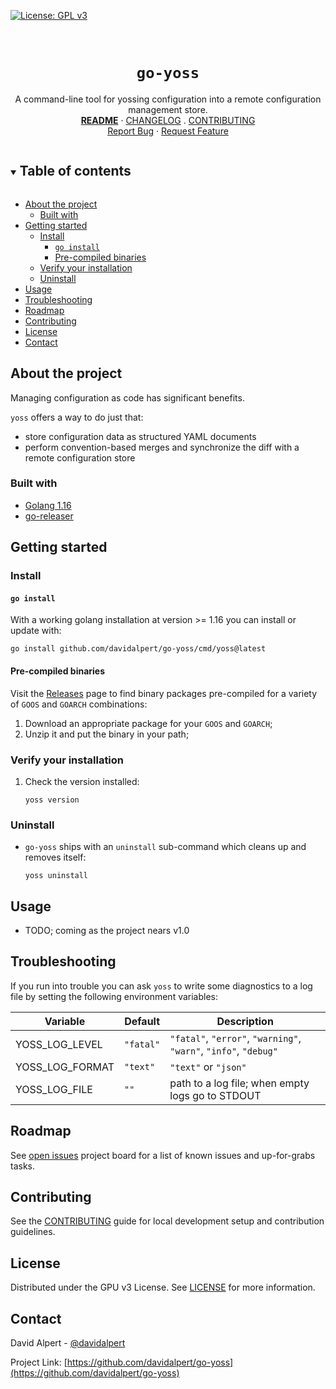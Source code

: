 <!-- PROJECT SHIELDS -->
<!--
*** https://www.markdownguide.org/basic-syntax/#reference-style-links
-->
[![License: GPL v3][license-shield]][license-url]
<!-- [![Issues][issues-shield]][issues-url] -->
<!-- [![Forks][forks-shield]][forks-url] -->
<!-- ![GitHub Contributors][contributors-shield] -->
<!-- ![GitHub Contributors Image][contributors-image-url] -->

<!-- PROJECT LOGO -->
<br />
<!-- vale Google.Headings = NO -->
<h1 align="center"><code>go-yoss</code></h1>
<!-- vale Google.Headings = YES -->

<p align="center">
  A command-line tool for yossing configuration into a remote configuration management store.
  <br />
  <a href="./README.md"><strong>README</strong></a>
  ·
  <a href="./CHANGELOG.md">CHANGELOG</a>
  .
  <a href="./CONTRIBUTING.md">CONTRIBUTING</a>
  <br />
  <!-- <a href="https://github.com/davidalpert/go-yoss">View Demo</a>
  · -->
  <a href="https://github.com/davidalpert/go-yoss/issues">Report Bug</a>
  ·
  <a href="https://github.com/davidalpert/go-yoss/issues">Request Feature</a>
</p>

<details open="open">
  <summary><h2 style="display: inline-block">Table of contents</h2></summary>

- [About the project](#about-the-project)
  - [Built with](#built-with)
- [Getting started](#getting-started)
  - [Install](#install)
    - [`go install`](#go-install)
    - [Pre-compiled binaries](#pre-compiled-binaries)
  - [Verify your installation](#verify-your-installation)
  - [Uninstall](#uninstall)
- [Usage](#usage)
- [Troubleshooting](#troubleshooting)
- [Roadmap](#roadmap)
- [Contributing](#contributing)
- [License](#license)
- [Contact](#contact)

</details>

<!-- ABOUT THE PROJECT -->
## About the project

Managing configuration as code has significant benefits.

`yoss` offers a way to do just that:

- store configuration data as structured YAML documents
- perform convention-based merges and synchronize the diff with a remote configuration store

### Built with

* [Golang 1.16](https://golang.org/)
* [go-releaser](https://goreleaser.com/)

<!-- GETTING STARTED -->
## Getting started

### Install

#### `go install`

With a working golang installation at version >= 1.16 you can install or update with:

```
go install github.com/davidalpert/go-yoss/cmd/yoss@latest
```

#### Pre-compiled binaries

Visit the [Releases](https://github.com/davidalpert/go-yoss/releases) page to find binary packages pre-compiled for a variety of `GOOS` and `GOARCH` combinations:
1. Download an appropriate package for your `GOOS` and `GOARCH`;
1. Unzip it and put the binary in your path;

### Verify your installation

1. Check the version installed:
    ```
    yoss version
    ```

### Uninstall

- `go-yoss` ships with an `uninstall` sub-command which cleans up and removes itself:

    ```
    yoss uninstall
    ```

<!-- USAGE EXAMPLES -->
## Usage

- TODO; coming as the project nears v1.0

<!-- Troubleshooting -->
## Troubleshooting

If you run into trouble you can ask `yoss` to write some diagnostics to a log file by setting the following environment variables:

| Variable        | Default   | Description                                                      |
| --------------- | --------- | ---------------------------------------------------------------- |
| YOSS_LOG_LEVEL  | `"fatal"` | `"fatal"`, `"error"`, `"warning"`, `"warn"`, `"info"`, `"debug"` |
| YOSS_LOG_FORMAT | `"text"`  | `"text"` or `"json"`                                             |
| YOSS_LOG_FILE   | `""`      | path to a log file; when empty logs go to STDOUT                 |

<!-- ROADMAP -->
## Roadmap

<!-- vale Google.Parens = NO -->
See [open issues](https://github.com/davidalpert/go-yoss/issues) project board for a list of known issues and up-for-grabs tasks.
<!-- vale Google.Parens = YES -->

## Contributing

See the [CONTRIBUTING](CONTRIBUTING.md) guide for local development setup and contribution guidelines.

<!-- LICENSE -->
## License

Distributed under the GPU v3 License. See [LICENSE](LICENSE) for more information.

<!-- CONTACT -->
## Contact

David Alpert - [@davidalpert](https://twitter.com/davidalpert)

Project Link: [https://github.com/davidalpert/go-yoss](https://github.com/davidalpert/go-yoss)

<!-- MARKDOWN LINKS & IMAGES -->
<!-- https://www.markdownguide.org/basic-syntax/#reference-style-links -->
[contributors-shield]: https://img.shields.io/github/contributors/davidalpert/go-yoss
[contributors-image-url]: https://contrib.rocks/image?repo=davidalpert/go-yoss
[forks-shield]: https://img.shields.io/github/forks/davidalpert/go-yoss
[forks-url]: https://github.com/davidalpert/go-yoss/network/members
[issues-shield]: https://img.shields.io/github/issues/davidalpert/go-yoss
[issues-url]: https://github.com/davidalpert/go-yoss/issues
[license-shield]: https://img.shields.io/badge/License-GPLv3-blue.svg
[license-url]: https://www.gnu.org/licenses/gpl-3.0

